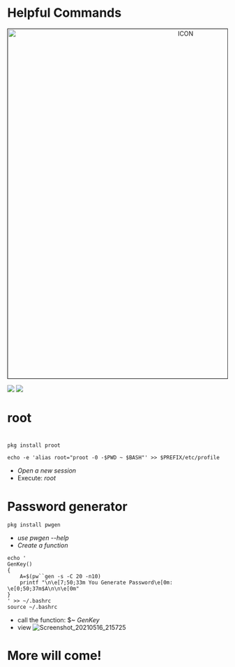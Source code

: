 # Helpful Commands
<p align="center"><img src="https://camo.githubusercontent.com/c9e94f489280055c51bbe3a177755b34132ba88b34cb949beac1ffc0a1790367/68747470733a2f2f692e696d6775722e636f6d2f384975594c526c2e6a7067" alt="ICON" align="center" border="1" width="800" height="auto"></p>

![](https://badges.pufler.dev/visits/RaulXH/Helpful_Commands) ![](https://img.shields.io/github/RaulXH/Helpful_Commands)
# root
#
```
pkg install proot 

echo -e 'alias root="proot -0 -$PWD ~ $BASH"' >> $PREFIX/etc/profile

```
* *_Open a new session_* 
* Execute: *_root_*
# Password generator
```
pkg install pwgen
```
* _use pwgen --help_
* _Create a function_
```
echo '
GenKey()
{
    A=$(pw``gen -s -C 20 -n10)                                    
    printf "\n\e[7;50;33m You Generate Password\e[0m: \e[0;50;37m$A\n\n\e[0m"                                          
}
' >> ~/.bashrc
source ~/.bashrc
```
* call the function: $~ _GenKey_
* view
![Screenshot_20210516_215725](https://user-images.githubusercontent.com/77165035/118427076-062c9e80-b692-11eb-8eac-7c8a9d72e22a.jpg)
# More will come!
